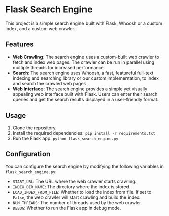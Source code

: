 # Flask Search Engine

This project is a simple search engine built with Flask, Whoosh or a custom index, and a custom web crawler.

## Features

- **Web Crawling**: The search engine uses a custom-built web crawler to fetch and index web pages. The crawler can be run in parallel using multiple threads for increased performance.
- **Search**: The search engine uses Whoosh, a fast, featureful full-text indexing and searching library or our custom implementation, to index and search the crawled web pages.
- **Web Interface**: The search engine provides a simple yet visually appealing web interface built with Flask. Users can enter their search queries and get the search results displayed in a user-friendly format.

## Usage

1. Clone the repository.
2. Install the required dependencies: `pip install -r requirements.txt`
3. Run the Flask app: `python flask_search_engine.py`

## Configuration

You can configure the search engine by modifying the following variables in `flask_search_engine.py`:

- `START_URL`: The URL where the web crawler starts crawling.
- `INDEX_DIR_NAME`: The directory where the index is stored.
- `LOAD_INDEX_FROM_FILE`: Whether to load the index from file. If set to `False`, the web crawler will start crawling and build the index.
- `NUM_THREADS`: The number of threads used by the web crawler.
- `DEBUG`: Whether to run the Flask app in debug mode.
